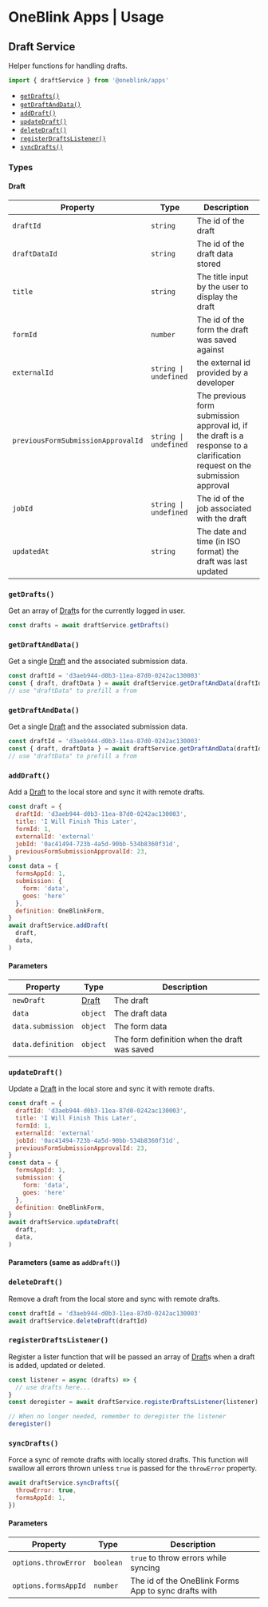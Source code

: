 # OneBlink Apps | Usage

## Draft Service

Helper functions for handling drafts.

```js
import { draftService } from '@oneblink/apps'
```

- [`getDrafts()`](#getdrafts)
- [`getDraftAndData()`](#getdraftanddata)
- [`addDraft()`](#adddraft)
- [`updateDraft()`](#updatedraft)
- [`deleteDraft()`](#deletedraft)
- [`registerDraftsListener()`](#registerdraftslistener)
- [`syncDrafts()`](#syncdrafts)

### Types

#### Draft

| Property                           | Type                  | Description                                                                                                                |
| ---------------------------------- | --------------------- | -------------------------------------------------------------------------------------------------------------------------- |
| `draftId`                          | `string`              | The id of the draft                                                                                                        |
| `draftDataId`                      | `string`              | The id of the draft data stored                                                                                            |
| `title`                            | `string`              | The title input by the user to display the draft                                                                           |
| `formId`                           | `number`              | The id of the form the draft was saved against                                                                             |
| `externalId`                       | `string \| undefined` | the external id provided by a developer                                                                                    |
| `previousFormSubmissionApprovalId` | `string \| undefined` | The previous form submission approval id, if the draft is a response to a clarification request on the submission approval |
| `jobId`                            | `string \| undefined` | The id of the job associated with the draft                                                                                |
| `updatedAt`                        | `string`              | The date and time (in ISO format) the draft was last updated                                                               |

### `getDrafts()`

Get an array of [Draft](#draft)s for the currently logged in user.

```js
const drafts = await draftService.getDrafts()
```

### `getDraftAndData()`

Get a single [Draft](#draft) and the associated submission data.

```js
const draftId = 'd3aeb944-d0b3-11ea-87d0-0242ac130003'
const { draft, draftData } = await draftService.getDraftAndData(draftId)
// use "draftData" to prefill a from
```

### `getDraftAndData()`

Get a single [Draft](#draft) and the associated submission data.

```js
const draftId = 'd3aeb944-d0b3-11ea-87d0-0242ac130003'
const { draft, draftData } = await draftService.getDraftAndData(draftId)
// use "draftData" to prefill a from
```

### `addDraft()`

Add a [Draft](#draft) to the local store and sync it with remote drafts.

```js
const draft = {
  draftId: 'd3aeb944-d0b3-11ea-87d0-0242ac130003',
  title: 'I Will Finish This Later',
  formId: 1,
  externalId: 'external'
  jobId: '0ac41494-723b-4a5d-90bb-534b8360f31d',
  previousFormSubmissionApprovalId: 23,
}
const data = {
  formsAppId: 1,
  submission: {
    form: 'data',
    goes: 'here'
  },
  definition: OneBlinkForm,
}
await draftService.addDraft(
  draft,
  data,
)
```

#### Parameters

| Property          | Type            | Description                                  |
| ----------------- | --------------- | -------------------------------------------- |
| `newDraft`        | [Draft](#draft) | The draft                                    |
| `data`            | `object`        | The draft data                               |
| `data.submission` | `object`        | The form data                                |
| `data.definition` | `object`        | The form definition when the draft was saved |

### `updateDraft()`

Update a [Draft](#draft) in the local store and sync it with remote drafts.

```js
const draft = {
  draftId: 'd3aeb944-d0b3-11ea-87d0-0242ac130003',
  title: 'I Will Finish This Later',
  formId: 1,
  externalId: 'external'
  jobId: '0ac41494-723b-4a5d-90bb-534b8360f31d',
  previousFormSubmissionApprovalId: 23,
}
const data = {
  formsAppId: 1,
  submission: {
    form: 'data',
    goes: 'here'
  },
  definition: OneBlinkForm,
}
await draftService.updateDraft(
  draft,
  data,
)
```

#### Parameters (same as `addDraft()`)

### `deleteDraft()`

Remove a draft from the local store and sync with remote drafts.

```js
const draftId = 'd3aeb944-d0b3-11ea-87d0-0242ac130003'
await draftService.deleteDraft(draftId)
```

### `registerDraftsListener()`

Register a lister function that will be passed an array of [Draft](#draft)s when a draft is added, updated or deleted.

```js
const listener = async (drafts) => {
  // use drafts here...
}
const deregister = await draftService.registerDraftsListener(listener)

// When no longer needed, remember to deregister the listener
deregister()
```

### `syncDrafts()`

Force a sync of remote drafts with locally stored drafts. This function will swallow all errors thrown unless `true` is passed for the `throwError` property.

```js
await draftService.syncDrafts({
  throwError: true,
  formsAppId: 1,
})
```

#### Parameters

| Property             | Type      | Description                                          |
| -------------------- | --------- | ---------------------------------------------------- |
| `options.throwError` | `boolean` | `true` to throw errors while syncing                 |
| `options.formsAppId` | `number`  | The id of the OneBlink Forms App to sync drafts with |
